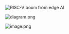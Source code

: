 


![RISC-V boom from edge AI ](https://eenews.cdnartwhere.eu/sites/default/files/styles/inner_article/public/sites/default/files/images/2020-10-15-yann-fb.jpg?itok=fxaRQ9yl)

![diagram.png](https://github.com/risclite/SuperScalar-RISCV-CPU/blob/master/wiki/png/diagram.png?raw=true)


![image.png](https://cdn.nlark.com/yuque/0/2020/png/536798/1603335589152-2214f4c3-5072-4704-843f-74f99a540a8a.png)

